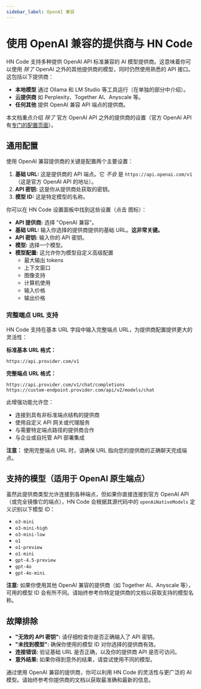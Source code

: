 ```yaml
---
sidebar_label: OpenAI 兼容
---
```


# 使用 OpenAI 兼容的提供商与 HN Code

HN Code 支持多种提供 OpenAI API 标准兼容的 AI 模型提供商。这意味着你可以使用 _除了_ OpenAI 之外的其他提供商的模型，同时仍然使用熟悉的 API 接口。这包括以下提供商：

- **本地模型** 通过 Ollama 和 LM Studio 等工具运行（在单独的部分中介绍）。
- **云提供商** 如 Perplexity、Together AI、Anyscale 等。
- **任何其他** 提供 OpenAI 兼容 API 端点的提供商。

本文档重点介绍 _除了_ 官方 OpenAI API 之外的提供商的设置（官方 OpenAI API 有[专门的配置页面](/providers/openai)）。

## 通用配置

使用 OpenAI 兼容提供商的关键是配置两个主要设置：

1.  **基础 URL:** 这是提供商的 API 端点。它 _不会_ 是 `https://api.openai.com/v1`（这是官方 OpenAI API 的地址）。
2.  **API 密钥:** 这是你从提供商处获取的密钥。
3.  **模型 ID:** 这是特定模型的名称。

你可以在 HN Code 设置面板中找到这些设置（点击 <Codicon name="gear" /> 图标）：

- **API 提供商:** 选择 "OpenAI 兼容"。
- **基础 URL:** 输入你选择的提供商提供的基础 URL。**这非常关键。**
- **API 密钥:** 输入你的 API 密钥。
- **模型:** 选择一个模型。
- **模型配置:** 这允许你为模型自定义高级配置
    - 最大输出 tokens
    - 上下文窗口
    - 图像支持
    - 计算机使用
    - 输入价格
    - 输出价格

### 完整端点 URL 支持

HN Code 支持在基本 URL 字段中输入完整端点 URL，为提供商配置提供更大的灵活性：

**标准基本 URL 格式：**

```
https://api.provider.com/v1
```

**完整端点 URL 格式：**

```
https://api.provider.com/v1/chat/completions
https://custom-endpoint.provider.com/api/v2/models/chat
```

此增强功能允许您：

- 连接到具有非标准端点结构的提供商
- 使用自定义 API 网关或代理服务
- 与需要特定端点路径的提供商合作
- 与企业或自托管 API 部署集成

**注意：** 使用完整端点 URL 时，请确保 URL 指向您的提供商的正确聊天完成端点。

## 支持的模型（适用于 OpenAI 原生端点）

虽然此提供商类型允许连接到各种端点，但如果你直接连接到官方 OpenAI API（或完全镜像它的端点），HN Code 会根据其源代码中的 `openAiNativeModels` 定义识别以下模型 ID：

- `o3-mini`
- `o3-mini-high`
- `o3-mini-low`
- `o1`
- `o1-preview`
- `o1-mini`
- `gpt-4.5-preview`
- `gpt-4o`
- `gpt-4o-mini`

**注意:** 如果你使用其他 OpenAI 兼容的提供商（如 Together AI、Anyscale 等），可用的模型 ID 会有所不同。请始终参考你特定提供商的文档以获取支持的模型名称。

## 故障排除

- **"无效的 API 密钥":** 请仔细检查你是否正确输入了 API 密钥。
- **"未找到模型":** 确保你使用的模型 ID 对你选择的提供商有效。
- **连接错误:** 验证基础 URL 是否正确，以及你的提供商 API 是否可访问。
- **意外结果:** 如果你得到意外的结果，请尝试使用不同的模型。

通过使用 OpenAI 兼容的提供商，你可以利用 HN Code 的灵活性与更广泛的 AI 模型。请始终参考你提供商的文档以获取最准确和最新的信息。
